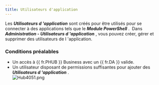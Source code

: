 ```yaml
---
title: Utilisateurs d'application
---
```

Les ***Utilisateurs d 'application*** sont créés pour être utilisés pour se connecter à des applications tels que le ***Module PowerShell*** . &#160;Dans ***Administration - Utilisateurs d 'application*** , vous pouvez créer, gérer et supprimer des utilisateurs de l 'application.  

### Conditions préalables 

* Un accès à {{ fr.PHUB }} Business avec un {{ fr.DA }} valide. 
* Un utilisateur disposant de permissions suffisantes pour ajouter des ***Utilisateurs d 'application*** .  
![Hub4051.png](/img/fr/hub/Hub4051.png) 